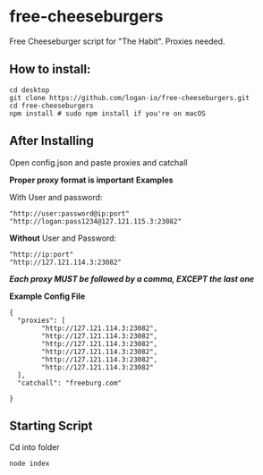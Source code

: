 # free-cheeseburgers

Free Cheeseburger script for "The Habit". Proxies needed.

## How to install:
```
cd desktop
git clone https://github.com/logan-io/free-cheeseburgers.git
cd free-cheeseburgers
npm install # sudo npm install if you're on macOS

```
## After Installing

Open config.json and paste proxies and catchall

**Proper proxy format is important**
**Examples**
  
  With User and password:
  ```
  "http://user:password@ip:port"
  "http://logan:pass1234@127.121.115.3:23082"
  ```
  **Without** User and Password:
  ```
  "http://ip:port"
  "http://127.121.114.3:23082"
  ```
  **_Each proxy MUST be followed by a comma, EXCEPT the last one_**
  
  **Example Config File**
  ```
  {
    "proxies": [
          "http://127.121.114.3:23082",
          "http://127.121.114.3:23082",
          "http://127.121.114.3:23082",
          "http://127.121.114.3:23082",
          "http://127.121.114.3:23082",
          "http://127.121.114.3:23082"
    ],
    "catchall": "freeburg.com"

}
```

## Starting Script

Cd into folder
```
node index
```
  
